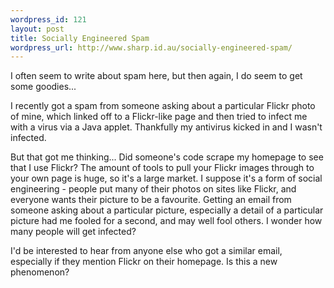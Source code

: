 ```yaml
--- 
wordpress_id: 121
layout: post
title: Socially Engineered Spam
wordpress_url: http://www.sharp.id.au/socially-engineered-spam/
---
```

I often seem to write about spam here, but then again, I do seem to get some goodies... 

I recently got a spam from someone asking about a particular Flickr photo of mine, which linked off to a Flickr-like page and then tried to infect me with a virus via a Java applet. Thankfully my antivirus kicked in  and I wasn't infected. 

But that got me thinking... Did someone's code scrape my homepage to see that I use Flickr? The amount of tools to pull your Flickr images through to your own page is huge, so it's a large market. I suppose it's a form of social engineering - people put many of their photos on sites like Flickr, and everyone wants their picture to be a favourite. Getting an email from someone asking about a particular picture, especially a detail of a particular picture had me fooled for a second, and may well fool others. I wonder how many people will get infected?

I'd be interested to hear from anyone else who got a similar email, especially if they mention Flickr on their homepage. Is this a new phenomenon?
